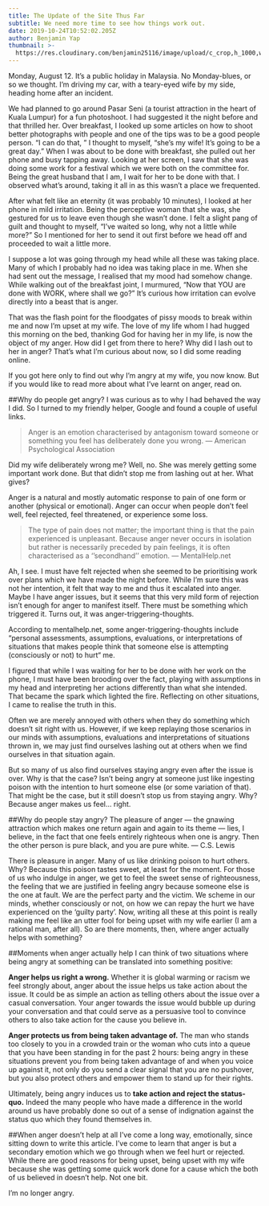 ```yaml
---
title: The Update of the Site Thus Far
subtitle: We need more time to see how things work out.
date: 2019-10-24T10:52:02.205Z
author: Benjamin Yap
thumbnail: >-
  https://res.cloudinary.com/benjamin25116/image/upload/c_crop,h_1000,w_1600/v1572522475/10279620_1600x1200_dnzydz.jpg
---
```


Monday, August 12. It’s a public holiday in Malaysia. No Monday-blues, or so we thought. I’m driving my car, with a teary-eyed wife by my side, heading home after an incident.

We had planned to go around Pasar Seni (a tourist attraction in the heart of Kuala Lumpur) for a fun photoshoot. I had suggested it the night before and that thrilled her. Over breakfast, I looked up some articles on how to shoot better photographs with people and one of the tips was to be a good people person. “I can do that, ” I thought to myself, “she’s my wife! It’s going to be a great day.”
When I was about to be done with breakfast, she pulled out her phone and busy tapping away. Looking at her screen, I saw that she was doing some work for a festival which we were both on the committee for. Being the great husband that I am, I wait for her to be done with that. I observed what’s around, taking it all in as this wasn’t a place we frequented.

After what felt like an eternity (it was probably 10 minutes), I looked at her phone in mild irritation. Being the perceptive woman that she was, she gestured for us to leave even though she wasn’t done. I felt a slight pang of guilt and thought to myself, “I’ve waited so long, why not a little while more?” So I mentioned for her to send it out first before we head off and proceeded to wait a little more.

I suppose a lot was going through my head while all these was taking place. Many of which I probably had no idea was taking place in me. When she had sent out the message, I realised that my mood had somehow change. While walking out of the breakfast joint, I murmured, “Now that YOU are done with WORK, where shall we go?” It’s curious how irritation can evolve directly into a beast that is anger.

That was the flash point for the floodgates of pissy moods to break within me and now I’m upset at my wife. The love of my life whom I had hugged this morning on the bed, thanking God for having her in my life, is now the object of my anger. How did I get from there to here? Why did I lash out to her in anger? That’s what I’m curious about now, so I did some reading online.

If you got here only to find out why I’m angry at my wife, you now know. But if you would like to read more about what I’ve learnt on anger, read on.

##Why do people get angry?
I was curious as to why I had behaved the way I did. So I turned to my friendly helper, Google and found a couple of useful links.

> Anger is an emotion characterised by antagonism toward someone or something you feel has deliberately done you wrong. — American Psychological Association

Did my wife deliberately wrong me? Well, no. She was merely getting some important work done. But that didn’t stop me from lashing out at her. What gives?

Anger is a natural and mostly automatic response to pain of one form or another (physical or emotional). Anger can occur when people don’t feel well, feel rejected, feel threatened, or experience some loss.

> The type of pain does not matter; the important thing is that the pain experienced is unpleasant. Because anger never occurs in isolation but rather is necessarily preceded by pain feelings, it is often characterised as a ‘’secondhand’’ emotion. — MentalHelp.net

Ah, I see. I must have felt rejected when she seemed to be prioritising work over plans which we have made the night before. While I’m sure this was not her intention, it felt that way to me and thus it escalated into anger. Maybe I have anger issues, but it seems that this very mild form of rejection isn’t enough for anger to manifest itself. There must be something which triggered it. Turns out, it was anger-triggering-thoughts.

According to mentalhelp.net, some anger-triggering-thoughts include “personal assessments, assumptions, evaluations, or interpretations of situations that makes people think that someone else is attempting (consciously or not) to hurt“ me.

I figured that while I was waiting for her to be done with her work on the phone, I must have been brooding over the fact, playing with assumptions in my head and interpreting her actions differently than what she intended. That became the spark which lighted the fire. Reflecting on other situations, I came to realise the truth in this.

Often we are merely annoyed with others when they do something which doesn’t sit right with us. However, if we keep replaying those scenarios in our minds with assumptions, evaluations and interpretations of situations thrown in, we may just find ourselves lashing out at others when we find ourselves in that situation again.

But so many of us also find ourselves staying angry even after the issue is over. Why is that the case? Isn’t being angry at someone just like ingesting poison with the intention to hurt someone else (or some variation of that). That might be the case, but it still doesn’t stop us from staying angry. Why? Because anger makes us feel… right.

##Why do people stay angry?
The pleasure of anger — the gnawing attraction which makes one return again and again to its theme — lies, I believe, in the fact that one feels entirely righteous when one is angry. Then the other person is pure black, and you are pure white. — C.S. Lewis

There is pleasure in anger. Many of us like drinking poison to hurt others. Why? Because this poison tastes sweet, at least for the moment. For those of us who indulge in anger, we get to feel the sweet sense of righteousness, the feeling that we are justified in feeling angry because someone else is the one at fault. We are the perfect party and the victim. We scheme in our minds, whether consciously or not, on how we can repay the hurt we have experienced on the ‘guilty party’.
Now, writing all these at this point is really making me feel like an utter fool for being upset with my wife earlier (I am a rational man, after all). So are there moments, then, where anger actually helps with something?

##Moments when anger actually help
I can think of two situations where being angry at something can be translated into something positive:

**Anger helps us right a wrong.** Whether it is global warming or racism we feel strongly about, anger about the issue helps us take action about the issue. It could be as simple an action as telling others about the issue over a casual conversation. Your anger towards the issue would bubble up during your conversation and that could serve as a persuasive tool to convince others to also take action for the cause you believe in.

**Anger protects us from being taken advantage of.** The man who stands too closely to you in a crowded train or the woman who cuts into a queue that you have been standing in for the past 2 hours: being angry in these situations prevent you from being taken advantage of and when you voice up against it, not only do you send a clear signal that you are no pushover, but you also protect others and empower them to stand up for their rights.

Ultimately, being angry induces us to **take action and reject the status-quo.** Indeed the many people who have made a difference in the world around us have probably done so out of a sense of indignation against the status quo which they found themselves in.

##When anger doesn’t help at all
I’ve come a long way, emotionally, since sitting down to write this article. I’ve come to learn that anger is but a secondary emotion which we go through when we feel hurt or rejected. While there are good reasons for being upset, being upset with my wife because she was getting some quick work done for a cause which the both of us believed in doesn’t help. Not one bit.

I’m no longer angry.
